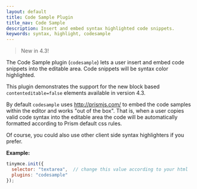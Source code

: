 ```yaml
---
layout: default
title: Code Sample Plugin
title_nav: Code Sample
description: Insert and embed syntax highlighted code snippets.
keywords: syntax, highlight, codesample
---
```


> New in 4.3!

The Code Sample plugin (`codesample`) lets a user insert and embed code snippets into the editable area. Code snippets will be syntax color highlighted.

This plugin demonstrates the support for the new block based `contenteditable=false` elements available in version 4.3.

By default `codesample` uses http://prismjs.com/ to embed the code samples within the editor and works "out of the box". That is, when a user copies valid code syntax into the editable area the code will be automatically formatted according to Prism default css rules.

Of course, you could also use other client side syntax highlighters if you prefer.

**Example:**

```js
tinymce.init({
  selector: "textarea",  // change this value according to your html
  plugins: "codesample"
});

